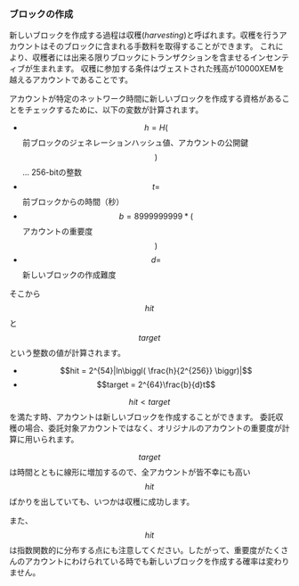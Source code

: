 ### ブロックの作成

新しいブロックを作成する過程は収穫(*harvesting*)と呼ばれます。収穫を行うアカウントはそのブロックに含まれる手数料を取得することができます。
これにより、収穫者には出来る限りブロックにトランザクションを含ませるインセンティブが生まれます。
収穫に参加する条件はヴェストされた残高が10000XEMを越えるアカウントであることです。

アカウントが特定のネットワーク時間に新しいブロックを作成する資格があることをチェックするために、以下の変数が計算されます。

* $$h = H($$前ブロックのジェネレーションハッシュ値、アカウントの公開鍵$$)$$ ... 256-bitの整数
* $$t = $$前ブロックからの時間（秒）
* $$b = 8999999999 * ($$アカウントの重要度$$)$$
* $$d = $$新しいブロックの作成難度

そこから$$hit$$と$$target$$という整数の値が計算されます。

* $$hit = 2^{54}|ln\biggl( \frac{h}{2^{256}} \biggr)|$$
* $$target = 2^{64}\frac{b}{d}t$$

$$hit < target$$を満たす時、アカウントは新しいブロックを作成することができます。
委託収穫の場合、委託対象アカウントではなく、オリジナルのアカウントの重要度が計算に用いられます。

$$target$$は時間とともに線形に増加するので、全アカウントが皆不幸にも高い$$hit$$ばかりを出していても、いつかは収穫に成功します。

また、$$hit$$は指数関数的に分布する点にも注意してください。したがって、重要度がたくさんのアカウントにわけられている時でも新しいブロックを作成する確率は変わりません。
